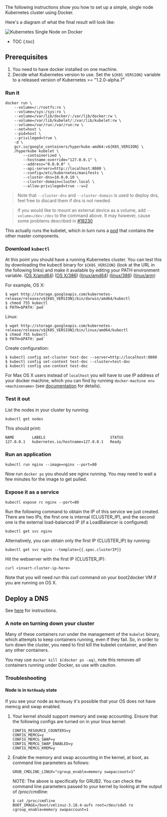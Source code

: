 ---
---

The following instructions show you how to set up a simple, single node Kubernetes cluster using Docker.

Here's a diagram of what the final result will look like:

![Kubernetes Single Node on Docker](/images/docs/k8s-singlenode-docker.png)

* TOC
{:toc}

## Prerequisites

1. You need to have docker installed on one machine.
2. Decide what Kubernetes version to use.  Set the `${K8S_VERSION}` variable to
   a released version of Kubernetes >= "1.2.0-alpha.7"

### Run it

```shell
docker run \
    --volume=/:/rootfs:ro \
    --volume=/sys:/sys:ro \
    --volume=/var/lib/docker/:/var/lib/docker:rw \
    --volume=/var/lib/kubelet/:/var/lib/kubelet:rw \
    --volume=/var/run:/var/run:rw \
    --net=host \
    --pid=host \
    --privileged=true \
    -d \
    gcr.io/google_containers/hyperkube-amd64:v${K8S_VERSION} \
    /hyperkube kubelet \
        --containerized \
        --hostname-override="127.0.0.1" \
        --address="0.0.0.0" \
        --api-servers=http://localhost:8080 \
        --config=/etc/kubernetes/manifests \
        --cluster-dns=10.0.0.10 \
        --cluster-domain=cluster.local \
        --allow-privileged=true --v=2
```

> Note that `--cluster-dns` and `--cluster-domain` is used to deploy dns, feel free to discard them if dns is not needed.

> If you would like to mount an external device as a volume, add `--volume=/dev:/dev` to the command above. It may however, cause some problems described in [#18230](https://github.com/kubernetes/kubernetes/issues/18230)

This actually runs the kubelet, which in turn runs a [pod](/docs/user-guide/pods/) that contains the other master components.

### Download `kubectl`

At this point you should have a running Kubernetes cluster.  You can test this
by downloading the kubectl binary for `${K8S_VERSION}` (look at the URL in the
following links) and make it available by editing your PATH environment
variable.
([OS X/amd64](http://storage.googleapis.com/kubernetes-release/release/{{page.version}}.0-alpha.7/bin/darwin/amd64/kubectl))
([OS X/386](http://storage.googleapis.com/kubernetes-release/release/{{page.version}}.0-alpha.7/bin/darwin/386/kubectl))
([linux/amd64](http://storage.googleapis.com/kubernetes-release/release/{{page.version}}.0-alpha.7/bin/linux/amd64/kubectl))
([linux/386](http://storage.googleapis.com/kubernetes-release/release/{{page.version}}.0-alpha.7/bin/linux/386/kubectl))
([linux/arm](http://storage.googleapis.com/kubernetes-release/release/{{page.version}}.0-alpha.7/bin/linux/arm/kubectl))

For example, OS X:

```shell
$ wget http://storage.googleapis.com/kubernetes-release/release/v${K8S_VERSION}/bin/darwin/amd64/kubectl
$ chmod 755 kubectl
$ PATH=$PATH:`pwd`
```

Linux:

```shell
$ wget http://storage.googleapis.com/kubernetes-release/release/v${K8S_VERSION}/bin/linux/amd64/kubectl
$ chmod 755 kubectl
$ PATH=$PATH:`pwd`
```

Create configuration:

```shell
$ kubectl config set-cluster test-doc --server=http://localhost:8080
$ kubectl config set-context test-doc --cluster=test-doc
$ kubectl config use-context test-doc
```

For Max OS X users instead of `localhost` you will have to use IP address of your docker machine,
which you can find by running `docker-machine env <machinename>` (see [documentation](https://docs.docker.com/machine/reference/env/)
for details).

### Test it out

List the nodes in your cluster by running:

```shell
kubectl get nodes
```

This should print:

```shell
NAME        LABELS                             STATUS
127.0.0.1   kubernetes.io/hostname=127.0.0.1   Ready
```

### Run an application

```shell
kubectl run nginx --image=nginx --port=80
```

Now run `docker ps` you should see nginx running.  You may need to wait a few minutes for the image to get pulled.

### Expose it as a service

```shell
kubectl expose rc nginx --port=80
```

Run the following command to obtain the IP of this service we just created. There are two IPs, the first one is internal (CLUSTER_IP), and the second one is the external load-balanced IP (if a LoadBalancer is configured)

```shell
kubectl get svc nginx
```

Alternatively, you can obtain only the first IP (CLUSTER_IP) by running:

```shell
kubectl get svc nginx --template={{.spec.clusterIP}}
```

Hit the webserver with the first IP (CLUSTER_IP):

```shell
curl <insert-cluster-ip-here>
```

Note that you will need run this curl command on your boot2docker VM if you are running on OS X.

## Deploy a DNS

See [here](/docs/getting-started-guides/docker-multinode/deployDNS/) for instructions.

### A note on turning down your cluster

Many of these containers run under the management of the `kubelet` binary, which attempts to keep containers running, even if they fail.  So, in order to turn down
the cluster, you need to first kill the kubelet container, and then any other containers.

You may use `docker kill $(docker ps -aq)`, note this removes _all_ containers running under Docker, so use with caution.

### Troubleshooting

#### Node is in `NotReady` state

If you see your node as `NotReady` it's possible that your OS does not have memcg and swap enabled.

1. Your kernel should support memory and swap accounting. Ensure that the
following configs are turned on in your linux kernel:

    ```shell
    CONFIG_RESOURCE_COUNTERS=y
    CONFIG_MEMCG=y
    CONFIG_MEMCG_SWAP=y
    CONFIG_MEMCG_SWAP_ENABLED=y
    CONFIG_MEMCG_KMEM=y
    ```

2. Enable the memory and swap accounting in the kernel, at boot, as command line
parameters as follows:

    ```shell
    GRUB_CMDLINE_LINUX="cgroup_enable=memory swapaccount=1"
    ```

    NOTE: The above is specifically for GRUB2.
    You can check the command line parameters passed to your kernel by looking at the
    output of /proc/cmdline:

    ```shell
    $ cat /proc/cmdline
    BOOT_IMAGE=/boot/vmlinuz-3.18.4-aufs root=/dev/sda5 ro cgroup_enable=memory swapaccount=1
    ```

